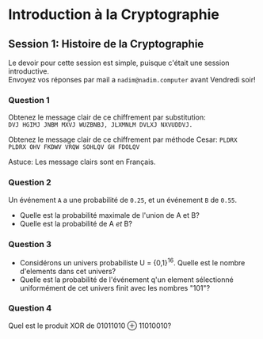 # Introduction à la Cryptographie
## Session 1: Histoire de la Cryptographie

Le devoir pour cette session est simple, puisque c'était une session introductive.  
Envoyez vos réponses par mail a `nadim@nadim.computer` avant Vendredi soir!

### Question 1
Obtenez le message clair de ce chiffrement par substitution:  
`DVJ HGIMJ JNBM MXVJ WUZBNBJ, JLXMNLM DVLXJ NXVUDDVJ.`

Obtenez le message clair de ce chiffrement par méthode Cesar:
`PLDRX PLDRX OHV FKDWV VRQW SOHLQV GH FDOLQV`

Astuce: Les message clairs sont en Français.

### Question 2
Un événement `A` a une probabilité de `0.25`, et un événement `B` de `0.55`.  

* Quelle est la probabilité maximale de l'union de A et B?  
* Quelle est la probabilité de A *et* B?

### Question 3

* Considérons un univers probabiliste U = {0,1}<sup>16</sup>. Quelle est le nombre d'elements dans cet univers?
* Quelle est la probabilité de l'événement q'un element sélectionné uniformément de cet univers finit avec les nombres "101"?

### Question 4
Quel est le produit XOR de 01011010 ⊕ 11010010?


